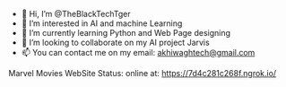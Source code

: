 - 👋 Hi, I’m @TheBlackTechTger
- 👀 I’m interested in AI and machine Learning
- 🌱 I’m currently learning Python and Web Page designing
- 💞️ I’m looking to collaborate on my AI project Jarvis
- 📫 You can contact me on my email: akhiwaghtech@gmail.com

Marvel Movies WebSite Status: online at: https://7d4c281c268f.ngrok.io/
<!---
TheBlackTechTger/TheBlackTechTger is a ✨ special ✨ repository because its `README.md` (this file) appears on your GitHub profile.
You can click the Preview link to take a look at your changes.
--->
